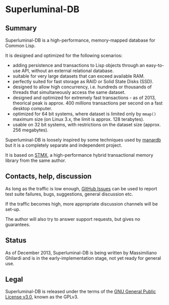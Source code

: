Superluminal-DB
===============

Summary
-------
Superluminal-DB is a high-performance, memory-mapped database for Common Lisp.

It is designed and optimized for the following scenarios:
- adding persistence and transactions to Lisp objects through an easy-to-use
  API, without an external relational database.
- suitable for very large datasets that can exceed available RAM.
- perfectly suited for fast storage as RAID or Solid State Disks (SSD).
- designed to allow high concurrency, i.e. hundreds or thousands of threads
  that simultaneously access the same dataset.
- designed and optimized for extremely fast transactions - as of 2013,
  theorical peak is approx. 400 *millions* transactions per second on a fast
  desktop computer.
- optimized for 64 bit systems, where dataset is limited only by `mmap()`
  maximum size (on Linux 3.x, the limit is approx. 128 terabytes). 
- usable on 32 bit systems, with restrictions on the dataset size
  (approx. 256 megabytes). 

Superluminal-DB is loosely inspired by some techniques used by
[manardb](http://cl-www.msi.co.jp/projects/manardb/index.html)
but it is a completely separate and independent project.

It is based on [STMX](https://github.com/cosmos72/stmx), a high-performance
hybrid transactional memory library from the same author.

Contacts, help, discussion
--------------------------
As long as the traffic is low enough, [GitHub Issues](https://github.com/cosmos72/superluminal-db/issues)
can be used to report test suite failures, bugs, suggestions, general discussion etc.

If the traffic becomes high, more appropriate discussion channels will be set-up.

The author will also try to answer support requests, but gives no guarantees.

Status
------

As of December 2013, Superluminal-DB is being written by Massimiliano Ghilardi
and is in the early-implementation stage, not yet ready for general use.

Legal
-----

Superluminal-DB is released under the terms of the [GNU General Public
License v3.0](http://www.gnu.org/licenses/gpl-3.0.html), known
as the GPLv3.

